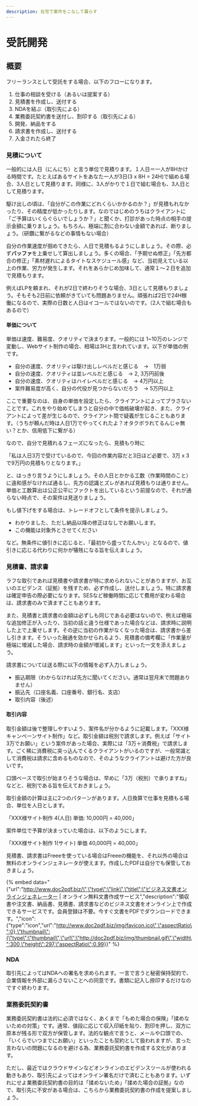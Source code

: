 ```yaml
---
description: 在宅で案件をこなして暮らす
---
```


# 受託開発

## 概要

フリーランスとして受託をする場合、以下のフローになります。

1. 仕事の相談を受ける（あるいは提案する）
2. 見積書を作成し、送付する
3. NDAを結ぶ（取引先による）
4. 業務委託契約書を送付し、割印する（取引先による）
5. 開発、納品をする
6. 請求書を作成し、送付する
7. 入金されたら終了

### 見積について

一般的には人日（にんにち）と言う単位で見積ります。１人日＝一人が8Hかける時間です。たとえばあるサイトをあなた一人が3日\(3 x 8H = 24H\)で組める場合、3人日として見積ります。同様に、3人がかりで１日で組む場合も、3人日として見積ります。

駆け出しの頃は、「自分がこの作業にどれくらいかかるのか？」が見積もれなかったり、その精度が低かったりします。なのではじめのうちはクライアントに「ご予算はいくらぐらいでしょうか？」と聞くか、打診があった時点の相手の提示金額に乗りましょう。もちろん、極端に割に合わない金額であれば、断りましょう。（研鑽に繋がるなどの事情もない場合）

自分の作業速度が掴めてきたら、人日で見積もるようにしましょう。その際、必ず**バッファ**を上乗せして算出しましょう。多くの場合、「予期せぬ修正」「先方都合の修正」「素材遅れによるタイトなスケジュール感」など、当初見えている以上の作業、労力が発生します。それをあらかじめ加味して、通常１〜２日を追加で見積もります。

例えばLPを頼まれ、それが2日で終わりそうな場合、3日として見積もりましょう。そもそも2日前に依頼がきていても問題ありません。頑張れば2日で24H稼働になるので、実際の日数と人日はイコールではないのです。（2人で組む場合もあるので）

#### 単価について

単価は速度、難易度、クオリティで決まります。一般的には 1~10万のレンジで変動し、Webサイト制作の場合、相場は3Hと言われています。以下が単価の例です。

* 自分の速度、クオリティは駆け出しレベルだと感じる　→　1万弱
* 自分の速度、クオリティは並レベルだと感じる　→ 2, 3万円前後
* 自分の速度、クオリティはハイレベルだと感じる　→ 4万円以上
* 案件難易度が高く、自分の代役が見つからないだろう　→ 5万円以上

ここで重要なのは、自身の単価を設定したら、クライアントによってブラさないことです。これをやり始めてしまうと自分の中で価格破壊が起き、また、クライアントによって差が生じるので、クライアント間で疑義が生じることもあります。（うちが頼んだ時は人日1万でやってくれたよ？オタクボラれてるんじゃ無い？とか、信用低下に繋がる）

なので、自分で見積れるフェーズになったら、見積もり時に

「私は人日3万で受けているので、今回の作業内容だと3日ほど必要で、3万 x 3 で9万円の見積もりとなります。」

と、はっきり言うようにしましょう。その人日とかかる工数（作業時間のこと）に違和感がなければ通るし、先方の認識とズレがあれば見積もりは通りません。単価と工数算出は公正公平にファクトを出しているという前提なので、それが通らない時点で、その案件は見送りましょう。

もし値下げをする場合は、トレードオフとして条件を提示しましょう。

* わかりました、ただし納品以降の修正はなしでお願いします。
* この機能は対象外とさせてください

など。無条件に値引きに応じると、「最初から盛ってたんかい」となるので、値引きに応じる代わりに何かが犠牲になる旨を伝えましょう。

### 見積書、請求書

ラフな取引であれば見積書や請求書が特に求められないことがありますが、お互いのエビデンス（証拠）を残すため、必ず作成し、送付しましょう。特に請求書は確定申告の際必要になります。SESなど稼働時間に応じて費用が変わる場合は、請求書のみで済ますこともあります。

また、見積書と請求書の金額は必ずしも同じである必要はないので、例えば極端な追加修正が入ったり、当初の話と違う仕様であった場合などは、請求時に説明した上で上乗せします。その逆に当初の作業がなくなった場合は、請求書から差し引きます。そういった融通を効かせられるよう、見積書の備考欄に「作業量が極端に増減した場合、請求時の金額が増減します」といった一文を添えましょう。

請求書については送る際に以下の情報を必ず入力しましょう。

* 振込期限（わからなければ先方に聞いてください。通常は翌月末で問題ありません）
* 振込先（口座名義、口座番号、銀行名、支店）
* 取引内容（後述）

#### 取引内容

取引金額は後で整理しやすいよう、案件名が分かるように記載します。「XXX様キャンペーンサイト制作」など。取引金額は税別で請求します。例えば「サイト3万でお願い」という案件があった場合、実際には「3万＋消費税」で請求します。ごく稀に消費税に突っ込んでくるクライアントがいるのですが、一般常識として消費税は請求に含めるものなので、そのようなクライアントは避けた方が良いです。

口頭ベースで取引が始まりそうな場合は、早めに「3万（税別）で承りますね」などと、税別である旨を伝えておきましょう。

取引金額の計算は主に2つのパターンがあります。人日換算で仕事を見積もる場合、単位を人日とします。

「XXX様サイト制作  4\(人日\) 単価: 10,000円 = 40,000」

案件単位で予算が決まっていた場合は、以下のようにします。

「XXX様サイト制作 1\(サイト\) 単価 40,000円 = 40,000」

見積書、請求書はFreeeを使っている場合はFreeeの機能を、それ以外の場合は無料のオンラインジェネレータが使えます。作成したPDFは自分でも保管しておきましょう。

{% embed data="{\"url\":\"http://www.doc2pdf.biz/\",\"type\":\"link\",\"title\":\"ビジネス文書オンラインジェネレーター \| オンライン無料文書作成サービス\",\"description\":\"領収書や注文書、納品書、見積書、請求書などのビジネス文書をオンライン上で作成できるサービスです。会員登録は不要。今すぐ文書をPDFでダウンロードできます。\",\"icon\":{\"type\":\"icon\",\"url\":\"http://www.doc2pdf.biz/img/favicon.ico\",\"aspectRatio\":0},\"thumbnail\":{\"type\":\"thumbnail\",\"url\":\"http://doc2pdf.biz/img/thumbnail.gif\",\"width\":300,\"height\":297,\"aspectRatio\":0.99}}" %}

### NDA

取引先によってはNDAへの署名を求められます。一言で言うと秘密保持契約で、企業情報を外部に漏らさないことへの同意です。書類に記入し捺印するだけなのですぐ終わります。

### 業務委託契約書

業務委託契約書は法的に必須ではなく、あくまで「もめた場合の保険」「揉めないための対策」です。通常、値段に応じて収入印紙を貼り、割印を押し、双方に原本が残る形で双方が保管します。法的な観点で言うと、メールや口頭での、「いくらでいつまでにお願い」といったことも契約として扱われますが、言った言わないの問題になるのを避ける為、業務委託契約書を作成する文化があります。

ただし、最近ではクラウドサインなどオンラインのエビデンスツールが使われる動きもあり、取引先によってはオンライン署名だけで済むこともあります。いずれにせよ業務委託契約書の目的は「揉めないため」「揉めた場合の証拠」なので、取引先に不安がある場合は、こちらから業務委託契約書の作成を提案しましょう。

